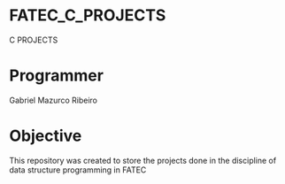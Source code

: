 # FATEC_C_PROJECTS
C PROJECTS

# Programmer
Gabriel Mazurco Ribeiro

# Objective
This repository was created to store the projects done in the discipline of data structure programming in FATEC
